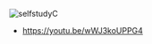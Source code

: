 ![selfstudyC](https://github.com/user-attachments/assets/a6228289-f344-453e-b682-8e508402389d)

* https://youtu.be/wWJ3koUPPG4

